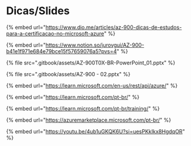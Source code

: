 # Dicas/Slides

{% embed url="https://www.dio.me/articles/az-900-dicas-de-estudos-para-a-certificacao-no-microsoft-azure" %}

{% embed url="https://www.notion.so/jurovgui/AZ-900-b41e1f971e684e79bce15f57659076a5?pvs=4" %}

{% file src=".gitbook/assets/AZ-900T0X-BR-PowerPoint_01.pptx" %}

{% file src=".gitbook/assets/AZ-900 - 02.pptx" %}

{% embed url="https://learn.microsoft.com/en-us/rest/api/azure/" %}

{% embed url="https://learn.microsoft.com/pt-br/" %}

{% embed url="https://learn.microsoft.com/pt-br/training/" %}

{% embed url="https://azuremarketplace.microsoft.com/pt-br/" %}

{% embed url="https://youtu.be/4ub1uGKQK6U?si=uesPKkIkx8HgdqOR" %}
